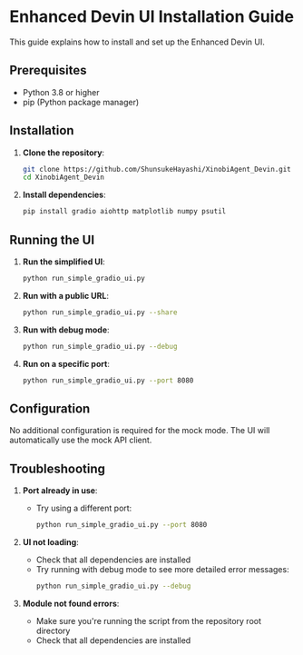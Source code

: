 # Enhanced Devin UI Installation Guide

This guide explains how to install and set up the Enhanced Devin UI.

## Prerequisites

- Python 3.8 or higher
- pip (Python package manager)

## Installation

1. **Clone the repository**:
   ```bash
   git clone https://github.com/ShunsukeHayashi/XinobiAgent_Devin.git
   cd XinobiAgent_Devin
   ```

2. **Install dependencies**:
   ```bash
   pip install gradio aiohttp matplotlib numpy psutil
   ```

## Running the UI

1. **Run the simplified UI**:
   ```bash
   python run_simple_gradio_ui.py
   ```

2. **Run with a public URL**:
   ```bash
   python run_simple_gradio_ui.py --share
   ```

3. **Run with debug mode**:
   ```bash
   python run_simple_gradio_ui.py --debug
   ```

4. **Run on a specific port**:
   ```bash
   python run_simple_gradio_ui.py --port 8080
   ```

## Configuration

No additional configuration is required for the mock mode. The UI will automatically use the mock API client.

## Troubleshooting

1. **Port already in use**:
   - Try using a different port:
     ```bash
     python run_simple_gradio_ui.py --port 8080
     ```

2. **UI not loading**:
   - Check that all dependencies are installed
   - Try running with debug mode to see more detailed error messages:
     ```bash
     python run_simple_gradio_ui.py --debug
     ```

3. **Module not found errors**:
   - Make sure you're running the script from the repository root directory
   - Check that all dependencies are installed
